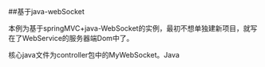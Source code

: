 ##基于java-webSocket

本例为基于springMVC+java-WebSocket的实例，最初不想单独建新项目，就写在了WebService的服务器端Dom中了。

核心java文件为controller包中的MyWebSocket。Java
